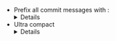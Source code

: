 * Prefix all commit messages with <branchname>: <details>
* Ultra compact <details>, max 80 characters